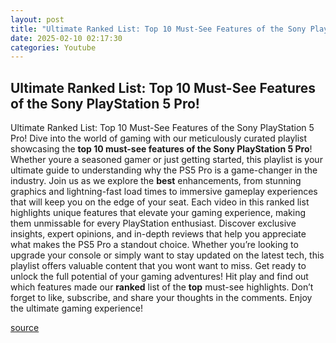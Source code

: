 ```yaml
---
layout: post
title: "Ultimate Ranked List: Top 10 Must-See Features of the Sony PlayStation 5 Pro!"
date: 2025-02-10 02:17:30
categories: Youtube
---
```


## Ultimate Ranked List: Top 10 Must-See Features of the Sony PlayStation 5 Pro!

Ultimate Ranked List: Top 10 Must-See Features of the Sony PlayStation 5 Pro!
Dive into the world of gaming with our meticulously curated playlist showcasing the **top 10 must-see features of the Sony PlayStation 5 Pro**! Whether youre a seasoned gamer or just getting started, this playlist is your ultimate guide to understanding why the PS5 Pro is a game-changer in the industry.
Join us as we explore the **best** enhancements, from stunning graphics and lightning-fast load times to immersive gameplay experiences that will keep you on the edge of your seat. Each video in this ranked list highlights unique features that elevate your gaming experience, making them unmissable for every PlayStation enthusiast.
Discover exclusive insights, expert opinions, and in-depth reviews that help you appreciate what makes the PS5 Pro a standout choice. Whether you’re looking to upgrade your console or simply want to stay updated on the latest tech, this playlist offers valuable content that you wont want to miss.
Get ready to unlock the full potential of your gaming adventures! Hit play and find out which features made our **ranked** list of the **top** must-see highlights. Don’t forget to like, subscribe, and share your thoughts in the comments. Enjoy the ultimate gaming experience!

[source](https://www.youtube.com/playlist?list=PLuowJGwg63tDAHr-R0rwCQk2MrmDoRvGn)
